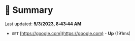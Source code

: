# 📖 Summary
Last updated: **5/3/2023, 8:43:44 AM**

- `GET` [https://google.com](https://google.com) - **Up** (191ms)
